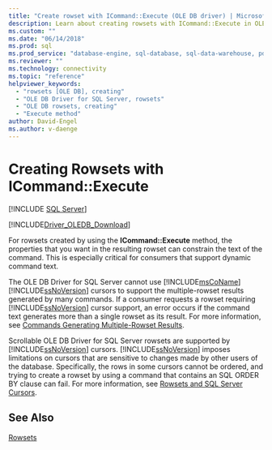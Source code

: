```yaml
---
title: "Create rowset with ICommand::Execute (OLE DB driver) | Microsoft Docs"
description: Learn about creating rowsets with ICommand::Execute in OLE DB Driver for SQL Server. The properties that you want in the rowset can constrain the command text.
ms.custom: ""
ms.date: "06/14/2018"
ms.prod: sql
ms.prod_service: "database-engine, sql-database, sql-data-warehouse, pdw"
ms.reviewer: ""
ms.technology: connectivity
ms.topic: "reference"
helpviewer_keywords: 
  - "rowsets [OLE DB], creating"
  - "OLE DB Driver for SQL Server, rowsets"
  - "OLE DB rowsets, creating"
  - "Execute method"
author: David-Engel
ms.author: v-daenge
---
```

# Creating Rowsets with ICommand::Execute
[!INCLUDE [SQL Server](../../../includes/applies-to-version/sql-asdb-asdbmi-asa-pdw.md)]

[!INCLUDE[Driver_OLEDB_Download](../../../includes/driver_oledb_download.md)]

  For rowsets created by using the **ICommand::Execute** method, the properties that you want in the resulting rowset can constrain the text of the command. This is especially critical for consumers that support dynamic command text.  
  
 The OLE DB Driver for SQL Server cannot use [!INCLUDE[msCoName](../../../includes/msconame-md.md)] [!INCLUDE[ssNoVersion](../../../includes/ssnoversion-md.md)] cursors to support the multiple-rowset results generated by many commands. If a consumer requests a rowset requiring [!INCLUDE[ssNoVersion](../../../includes/ssnoversion-md.md)] cursor support, an error occurs if the command text generates more than a single rowset as its result. For more information, see [Commands Generating Multiple-Rowset Results](../../oledb/ole-db-commands/commands-generating-multiple-rowset-results.md).  
  
 Scrollable OLE DB Driver for SQL Server rowsets are supported by [!INCLUDE[ssNoVersion](../../../includes/ssnoversion-md.md)] cursors. [!INCLUDE[ssNoVersion](../../../includes/ssnoversion-md.md)] imposes limitations on cursors that are sensitive to changes made by other users of the database. Specifically, the rows in some cursors cannot be ordered, and trying to create a rowset by using a command that contains an SQL ORDER BY clause can fail. For more information, see [Rowsets and SQL Server Cursors](../../oledb/ole-db-rowsets/rowsets-and-sql-server-cursors.md).  
  
## See Also  
 [Rowsets](../../oledb/ole-db-rowsets/rowsets.md)  
  
  
